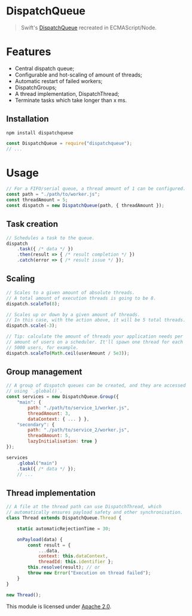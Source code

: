 
# DispatchQueue

> Swift's [DispatchQueue](https://developer.apple.com/documentation/dispatch/dispatchqueue) recreated in ECMAScript/Node.


# Features
* Central dispatch queue;
* Configurable and hot-scaling of amount of threads;
* Automatic restart of failed workers;
* DispatchGroups;
* A thread implementation, DispatchThread;
* Terminate tasks which take longer than x ms.

## Installation
`npm install dispatchqueue`
```js
const DispatchQueue = require("dispatchqueue");
// ...
```


# Usage
```js
// For a FIFO/serial queue, a thread amount of 1 can be configured.
const path = "./path/to/worker.js";
const threadAmount = 5;
const dispatch = new DispatchQueue(path, { threadAmount });
```

## Task creation
```js
// Schedules a task to the queue.
dispatch
    .task({ /* data */ })
    .then(result => { /* result completion */ })
    .catch(error => { /* result issue */ });
```

## Scaling
```js
// Scales to a given amount of absolute threads.
// A total amount of execution threads is going to be 8.
dispatch.scaleTo(8);

// Scales up or down by a given amount of threads.
// In this case, with the action above, it will be 5 total threads.
dispatch.scale(-3);

// Tip: calculate the amount of threads your application needs per
// amount of users on a scheduler. It'll spawn one thread for each
// 5000 users, for example.
dispatch.scaleTo(Math.ceil(userAmount / 5e3));
```

## Group management
```js
// A group of dispatch queues can be created, and they are accessed
// using `.global()`.
const services = new DispatchQueue.Group({
    "main": {
        path: "./path/to/service_1/worker.js",
        threadAmount: 3,
        dataContext: { ... } },
    "secondary": {
        path: "./path/to/service_2/worker.js",
        threadAmount: 5,
        lazyInitialisation: true }
});

services
    .global("main")
    .task({ /* data */ });
    // ...
```

## Thread implementation
```js
// A file at the thread path can use DispatchThread, which
// automatically ensures payload safety and other synchronisation.
class Thread extends DispatchQueue.Thread {

    static automaticRejectionTime = 30;

    onPayload(data) {
        const result = {
            ...data,
            context: this.dataContext,
            threadId: this.identifier };
        this.resolve(result); // or
        throw new Error("Execution on thread failed");
    }
}

new Thread();
```


This module is licensed under [Apache 2.0](http://www.apache.org/licenses/LICENSE-2.0).

